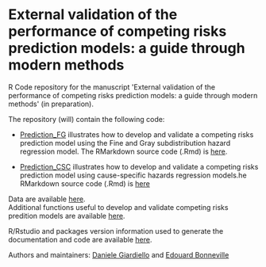 # External validation of the performance of competing risks prediction models: a guide through modern methods
R Code repository for the manuscript 'External validation of the performance of competing risks prediction models: a guide through modern methods' (in preparation).

The repository (will) contain the following code:

+ [Prediction_FG](https://github.com/survival-lumc/ValidationCompRisks/blob/main/Prediction_FG.md) illustrates how to develop and validate a competing risks prediction model using the Fine and Gray subdistribution hazard regression model. The RMarkdown source code (.Rmd) is [here](https://github.com/survival-lumc/ValidationCompRisks/blob/main/Prediction_FG.Rmd).  

+ [Prediction_CSC](https://github.com/survival-lumc/ValidationCompRisks/blob/main/Prediction_CSC.md) illustrates how to develop and validate a competing risks prediction model using cause-specific hazards regression models.he RMarkdown source code (.Rmd) is [here](https://github.com/survival-lumc/ValidationCompRisks/blob/main/Prediction_CSC.Rmd)

Data are available [here](https://github.com/survival-lumc/ValidationCompRisks/tree/main/Data).  
Additional functions useful to develop and validate competing risks predition models are available [here](https://github.com/survival-lumc/ValidationCompRisks/tree/main/Functions).

R/Rstudio and packages version information used to generate the documentation and code are available [here](https://github.com/survival-lumc/ValidationCompRisks/blob/main/sessionInfo.md).

Authors and maintainers: [Daniele Giardiello](https://github.com/danielegiardiello/) and [Edouard Bonneville](https://github.com/edbonneville)



